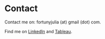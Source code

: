<h1>Contact</h1>

Contact me on: fortunyjulia (at) gmail (dot) com. <br>

Find me on [LinkedIn](https://www.linkedin.com/in/juliafortuny) and [Tableau](https://public.tableau.com/app/profile/julia.fortuny#!/).  
